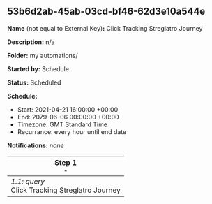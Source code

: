 ## 53b6d2ab-45ab-03cd-bf46-62d3e10a544e

**Name** (not equal to External Key)**:** Click Tracking Streglatro Journey

**Description:** n/a

**Folder:** my automations/

**Started by:** Schedule

**Status:** Scheduled

**Schedule:**

* Start: 2021-04-21 16:00:00 +00:00
* End: 2079-06-06 00:00:00 +00:00
* Timezone: GMT Standard Time
* Recurrance: every hour until end date

**Notifications:** _none_


| Step 1<br>_<small>-</small>_ |
| --- |
| _1.1: query_<br>Click Tracking Streglatro Journey |
